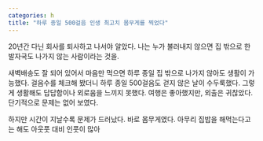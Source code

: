 ```yaml
---
categories: h
title: "하루 종일 500걸음 인생 최고치 몸무게를 찍었다"
---
```

20년간 다닌 회사를 퇴사하고 나서야 알았다. 나는 누가 불러내지 않으면 집 밖으로 한 발자국도 나가지 않는 사람이라는 것을.

새벽배송도 잘 되어 있어서 마음만 먹으면 하루 종일 집 밖으로 나가지 않아도 생활이 가능했다. 걸음수를 체크해 봤더니 하루 종일 500걸음도 걷지 않은 날이 수두룩했다. 그렇게 생활해도 답답함이나 외로움을 느끼지 못했다. 여행은 좋아했지만, 외출은 귀찮았다. 단기적으로 문제는 없어 보였다.

하지만 시간이 지날수록 문제가 드러났다. 바로 몸무게였다. 아무리 집밥을 해먹는다고는 해도 아웃풋 대비 인풋이 많아